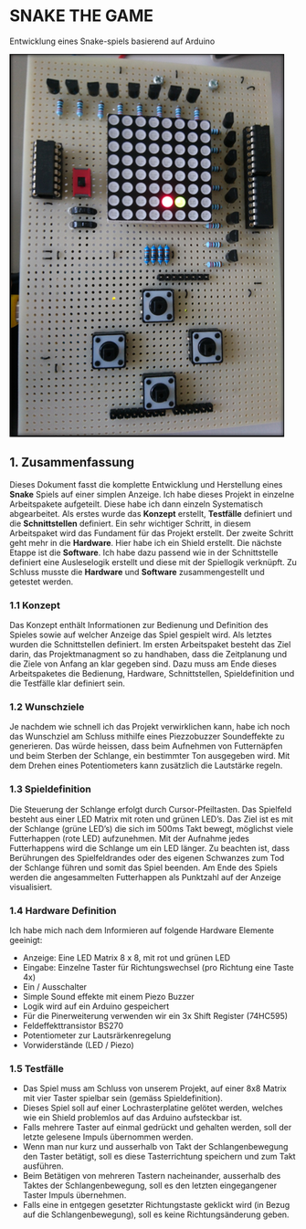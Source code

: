 # SNAKE THE GAME

Entwicklung eines Snake-spiels basierend auf Arduino

![Snake Shield](images/snake_shield.PNG)

## 1. Zusammenfassung

Dieses Dokument fasst die komplette Entwicklung und Herstellung eines **Snake** Spiels auf einer simplen Anzeige. Ich habe dieses Projekt in einzelne Arbeitspakete aufgeteilt.
Diese habe ich dann einzeln Systematisch abgearbeitet. Als erstes wurde das **Konzept** erstellt, **Testfälle** definiert und die **Schnittstellen** definiert.
Ein sehr wichtiger Schritt, in diesem Arbeitspaket wird das Fundament für das Projekt erstellt. Der zweite Schritt geht mehr in die **Hardware**. Hier habe ich ein Shield erstellt.
Die nächste Etappe ist die **Software**. Ich habe dazu passend wie in der Schnittstelle definiert eine Ausleselogik erstellt und diese mit der Spiellogik verknüpft.
Zu Schluss musste die **Hardware** und **Software** zusammengestellt und getestet werden.

### 1.1 Konzept

Das Konzept enthält Informationen zur Bedienung und Definition des Spieles sowie auf welcher Anzeige das Spiel gespielt wird. Als letztes wurden die Schnittstellen definiert.
Im ersten Arbeitspaket besteht das Ziel darin, das Projektmanagment so zu handhaben, dass die Zeitplanung und die Ziele von Anfang an klar gegeben sind.
Dazu muss am Ende dieses Arbeitspaketes die Bedienung, Hardware, Schnittstellen, Spieldefinition und die Testfälle klar definiert sein.

### 1.2 Wunschziele

Je nachdem wie schnell ich das Projekt verwirklichen kann, habe ich noch das Wunschziel am Schluss mithilfe eines Piezzobuzzer Soundeffekte zu generieren.
Das würde heissen, dass beim Aufnehmen von Futternäpfen und beim Sterben der Schlange, ein bestimmter Ton ausgegeben wird.
Mit dem Drehen eines Potentiometers kann zusätzlich die Lautstärke regeln.

### 1.3 Spieldefinition

Die Steuerung der Schlange erfolgt durch Cursor-Pfeiltasten. Das Spielfeld besteht aus einer LED Matrix mit roten und grünen LED’s.
Das Ziel ist es mit der Schlange (grüne LED’s) die sich im 500ms Takt bewegt, möglichst viele Futterhappen (rote LED) aufzunehmen.
Mit der Aufnahme jedes Futterhappens wird die Schlange um ein LED länger.
Zu beachten ist, dass Berührungen des Spielfeldrandes oder des eigenen Schwanzes zum Tod der Schlange führen und somit das Spiel beenden.
Am Ende des Spiels werden die angesammelten Futterhappen als Punktzahl auf der Anzeige visualisiert.  

### 1.4 Hardware Definition

Ich habe mich nach dem Informieren auf folgende Hardware Elemente geeinigt:

* Anzeige: Eine LED Matrix 8 x 8, mit rot und grünen LED
* Eingabe: Einzelne Taster für Richtungswechsel (pro Richtung eine Taste 4x)
* Ein / Ausschalter
* Simple Sound effekte mit einem Piezo Buzzer
* Logik wird auf ein Arduino gespeichert
* Für die Pinerweiterung verwenden wir ein 3x Shift Register (74HC595)
* Feldeffekttransistor BS270
* Potentiometer zur Lautsrärkenregelung
* Vorwiderstände (LED / Piezo)

### 1.5 Testfälle

* Das Spiel muss am Schluss von unserem Projekt, auf einer 8x8 Matrix mit vier Taster spielbar sein (gemäss Spieldefinition).
* Dieses Spiel soll auf einer Lochrasterplatine gelötet werden, welches wie ein Shield problemlos auf das Arduino aufsteckbar ist.
* Falls mehrere Taster auf einmal gedrückt und gehalten werden, soll der letzte gelesene Impuls übernommen werden.
* Wenn man nur kurz und ausserhalb von Takt der Schlangenbewegung den Taster betätigt, soll es diese Tasterrichtung speichern und zum Takt ausführen.
* Beim Betätigen von mehreren Tastern nacheinander, ausserhalb des Taktes der Schlangenbewegung, soll es den letzten eingegangener Taster Impuls übernehmen.
* Falls eine in entgegen gesetzter Richtungstaste geklickt wird (in Bezug auf die Schlangenbewegung), soll es keine Richtungsänderung geben.
